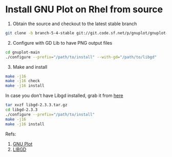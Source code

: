 # Install GNU Plot on Rhel from source

1. Obtain the source and checkout to the latest stable branch
```bash
git clone -b branch-5-4-stable git://git.code.sf.net/p/gnuplot/gnuplot-main
```

2. Configure with GD Lib to have PNG output files
```bash
cd gnuplot-main
./configure --prefix="/path/to/install" --with-gd="/path/to/libgd"
```
3. Make and install
```bash
make -j16
make -j16 check
make -j16 install
```

In case you don't have Libgd installed, grab it from [here](https://github.com/libgd/libgd/releases)

```bash
tar xvzf libgd-2.3.3.tar.gz
cd libgd-2.3.3
./configure --prefix="/path/to/install"
make -j16
make -j16 install
```

Refs:
1. [GNU Plot](http://www.gnuplot.info/)
2. [LIBGD](https://libgd.github.io/)
